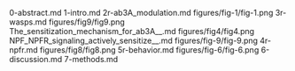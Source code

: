 0-abstract.md
1-intro.md
2r-ab3A_modulation.md
figures/fig-1/fig-1.png
3r-wasps.md
figures/fig9/fig9.png
The_sensitization_mechanism_for_ab3A__.md
figures/fig4/fig4.png
NPF_NPFR_signaling_actively_sensitize__.md
figures/fig-9/fig-9.png
4r-npfr.md
figures/fig8/fig8.png
5r-behavior.md
figures/fig-6/fig-6.png
6-discussion.md
7-methods.md
